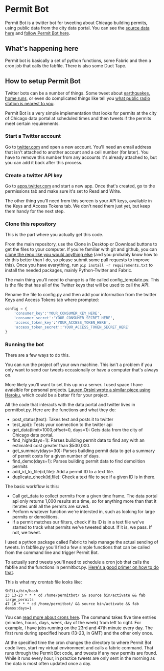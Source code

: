 # Permit Bot

Permit Bot is a twitter bot for tweeting about Chicago building permits, using public data from the city data portal. You can see the [source data here](https://data.cityofchicago.org/Buildings/Building-Permits/ydr8-5enu) and [follow Permit Bot here](https://twitter.com/permitbot).

## What's happening here
Permit bot is basically a set of python functions, some Fabric and then a cron job that calls the fabfile. There is also some Duct Tape.

## How to setup Permit Bot
Twitter bots can be a number of things. Some tweet about [earthquakes](http://www.poynter.org/news/mediawire/243744/l-a-times-reporter-talks-about-his-story-writing-quakebot/), [home runs](https://twitter.com/MLBHR), or even do complicated things like tell you [what public radio station is nearest to you](https://twitter.com/findmystation).

Permit Bot is a very simple implementation that looks for permits at the city of Chicago data portal at scheduled times and then tweets if the permits meet certain requirements.

### Start a Twitter account
Go to [twitter.com](https://twitter.com) and open a new account. You'll need an email address that isn't attached to another account and a cell number (for later). You have to remove this number from any accounts it's already attached to, but you can add it back after this process.

### Create a twitter API key
Go to [apps.twitter.com](https://apps.twitter.com/) and start a new app. Once that's created, go to the permissions tab and make sure it's set to Read and Write.

The other thing you'll need from this screen is your API keys, available in the Keys and Access Tokens tab. We don't need them just yet, but keep them handy for the next step.

### Clone this repository
This is the part where you actually get this code.

From the main repository, use the Clone in Desktop or Download buttons to get the files to your computer. If you're familiar with git and github, you can [clone the repo like you would anything else](https://help.github.com/articles/importing-a-git-repository-using-the-command-line/) (and you probably know how to do this better than I do, so please submit some pull requests to improve this). Once you have everything, run `pip install -r requirements.txt` to install the needed packages, mainly Python-Twitter and Fabric.

The main thing you'll need to change is a file called config_template.py. This is the file that has all of the Twitter keys that will be used to call the API.

Rename the file to config.py and then add your information from the twitter Keys and Access Tokens tab where prompted:

```python
config = {
    'consumer_key':'YOUR_CONSUMER_KEY_HERE',
	'consumer_secret':'YOUR_CONSUMER_SECRET_HERE',
	'access_token_key':'YOUR_ACCESS_TOKEN_HERE',
	'access_token_secret':'YOUR_ACCESS_TOKEN_SECRET_HERE'
}
```

### Running the bot
There are a few ways to do this. 

You can run the project off your own machine. This isn't a problem if you only want to send our tweets occasionally or have a computer that's always on.

More likely you'll want to set this up on a server. I used space I have avaialble for personal projects. [Lauren Orsini wrote a similar piece using Heroku](http://readwrite.com/2014/06/20/random-non-sequitur-twitter-bot-instructions), which could be a better fit for your project.

All the code that interacts with the data portal and twitter lives in permitbot.py. Here are the functions and what they do:
- post_status(text): Takes text and posts it to twitter
- test_api(): Tests your connection to the twitter api
- get_data(limit=1000,offset=0, days=1): Gets data from the city of Chicago data portal.
- find_high(days=1): Parses building permit data to find any with an estimated cost greater than $500,000.
- get_summary(days=30): Parses building permit data to get a summary of permit costs for a given number of days.
- find_demo(days=1): Parses building permit data to find demolition permits
- add_id_to_file(id,file): Add a permit ID to a text file.
- duplicate_check(id,file): Check a text file to see if a given ID is in there.

The basic workflow is this:
* Call get_data to collect permits from a given time frame. The data portal api only returns 1,000 results at a time, so for anything more than that it iterates until all the permits are saved.
* Perform whatever function we're intersted in, such as looking for large permits or demolitions.
* If a permit matches our filters, check if its ID is in a text file we've started to track what permits we've tweeted about. If it is, we pass. If not, we tweet.

I used a python package called Fabric to help manage the actual sending of tweets. In fabfile.py you'll find a few simple functions that can be called from the command line and trigger Permit Bot.

To actually send tweets you'll need to schedule a cron job that calls the fabfile and the functions in permitbot.py. [Here's a good primer on how to do that](http://v1.corenominal.org/howto-setup-a-crontab-file/). 

This is what my crontab file looks like:

```
SHELL=/bin/bash
23 13-23 * * * cd /home/permitbot/ && source bin/activate && fab large_permits
47 16 * * * cd /home/permitbot/ && source bin/activate && fab demos:days=1
```

You can [read more about crons here](http://en.wikipedia.org/wiki/Cron). The command takes five time entries (minutes, hours, days, week, day of the week) from left to right. For example, I have jobs running on the 23rd and 47th minute every day. The first runs during specified hours (13-23, in GMT) and the other only once.

At the specified time the cron changes the directory to where Permit Bot code lives, start my virtual environment and calls a fabric command. That runs through the Permit Bot code, and tweets if any new permits are found. While it runs every hour, in practice tweets are only sent in the morning as the data is most often updated once a day.